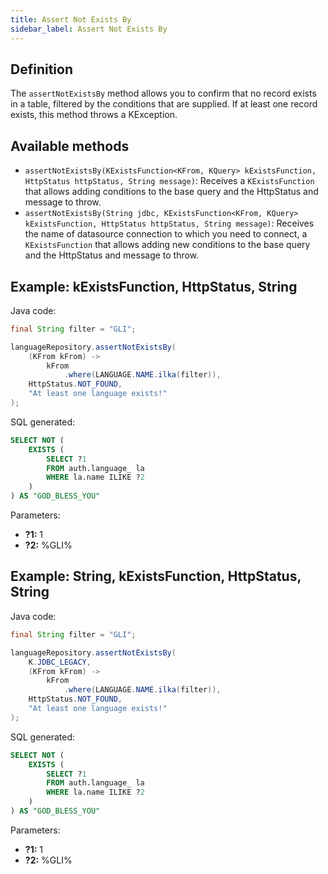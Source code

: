```yaml
---
title: Assert Not Exists By
sidebar_label: Assert Not Exists By
---
```


## Definition

The `assertNotExistsBy` method allows you to confirm that no record exists in a table, filtered by the conditions that are supplied. If at least one record exists, this method throws a KException.

## Available methods

- `assertNotExistsBy(KExistsFunction<KFrom, KQuery> kExistsFunction, HttpStatus httpStatus, String message)`: Receives a `KExistsFunction` that allows adding conditions to the base query and the HttpStatus and message to throw.
- `assertNotExistsBy(String jdbc, KExistsFunction<KFrom, KQuery> kExistsFunction, HttpStatus httpStatus, String message)`: Receives the name of datasource connection to which you need to connect, a `KExistsFunction` that allows adding new conditions to the base query and the HttpStatus and message to throw.

## Example: kExistsFunction, HttpStatus, String

Java code:

```java
final String filter = "GLI";

languageRepository.assertNotExistsBy(
    (KFrom kFrom) ->
        kFrom
            .where(LANGUAGE.NAME.ilka(filter)),
    HttpStatus.NOT_FOUND,
    "At least one language exists!"
);
```

SQL generated:

```sql
SELECT NOT (
    EXISTS (
        SELECT ?1
        FROM auth.language_ la
        WHERE la.name ILIKE ?2
    )
) AS "GOD_BLESS_YOU"
```

Parameters:

- **?1:** 1
- **?2:** %GLI%

## Example: String, kExistsFunction, HttpStatus, String

Java code:

```java
final String filter = "GLI";

languageRepository.assertNotExistsBy(
    K.JDBC_LEGACY,
    (KFrom kFrom) ->
        kFrom
            .where(LANGUAGE.NAME.ilka(filter)),
    HttpStatus.NOT_FOUND,
    "At least one language exists!"
);
```

SQL generated:

```sql
SELECT NOT (
    EXISTS (
        SELECT ?1
        FROM auth.language_ la
        WHERE la.name ILIKE ?2
    )
) AS "GOD_BLESS_YOU"
```

Parameters:

- **?1:** 1
- **?2:** %GLI%